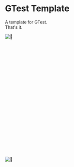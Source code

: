 # GTest Template

A template for GTest. <br>
That's it.

![🤷](https://media.giphy.com/media/v1.Y2lkPTc5MGI3NjExMTU3bHN0cmlxdnRiYmU5ZzhmbGJvcGt1Y3J3a3pvY2t2a2x2eGYwdyZlcD12MV9pbnRlcm5hbF9naWZfYnlfaWQmY3Q9Zw/G5X63GrrLjjVK/giphy.gif)

<br>
<br>
<br>
<br>
<br>
<br>
<br>
<br>
<br>
<br>
<br>
<br>
<br>
<br>
<br>
<br>
<br>
<br>
<br>
<br>
<br>


![🤷](https://media.tenor.com/lCdfn3Yx-YAAAAAi/because-baby-animals-cute.gif)
